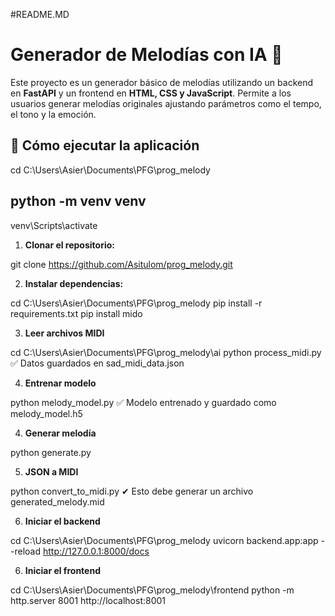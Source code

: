 #README.MD

# Generador de Melodías con IA 🎵

Este proyecto es un generador básico de melodías utilizando un backend en **FastAPI** y un frontend en **HTML, CSS y JavaScript**. Permite a los usuarios generar melodías originales ajustando parámetros como el tempo, el tono y la emoción.


## 🚀 Cómo ejecutar la aplicación


cd C:\Users\Asier\Documents\PFG\prog_melody
## python -m venv venv
venv\Scripts\activate


1. **Clonar el repositorio:**

git clone https://github.com/Asitulom/prog_melody.git

2. **Instalar dependencias:**

cd C:\Users\Asier\Documents\PFG\prog_melody
pip install -r requirements.txt
pip install mido

3. **Leer archivos MIDI**

cd C:\Users\Asier\Documents\PFG\prog_melody\ai
python process_midi.py
✅ Datos guardados en sad_midi_data.json

4. **Entrenar modelo**

python melody_model.py
✅ Modelo entrenado y guardado como melody_model.h5

4. **Generar melodía**

python generate.py

5. **JSON a MIDI**

python convert_to_midi.py
✔ Esto debe generar un archivo generated_melody.mid

6. **Iniciar el backend**

cd C:\Users\Asier\Documents\PFG\prog_melody
uvicorn backend.app:app --reload
http://127.0.0.1:8000/docs

6. **Iniciar el frontend**

cd C:\Users\Asier\Documents\PFG\prog_melody\frontend
python -m http.server 8001
http://localhost:8001




